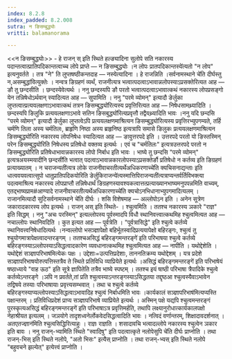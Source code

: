 ```yaml
---
index: 8.2.8
index_padded: 8.2.008
sutra: न ङिसम्बुद्ध्योः
vritti: balamanorama

---
```

<<न ङिसम्बुद्ध्योः>> - हे राजन् स् इति स्थिते हल्ङ्यादिना सुलोपे सति नकारस्य पदान्तत्वात्प्रातिपदिकान्तत्वाच्च लोपे प्राप्ते — न ङिसम्बुद्ध्योः ।न लोपः प्रातपदिकान्तस्ये॑त्यतो "न लोप" इत्यनुवर्तते । तत्र "ने" ति लुप्तषष्ठीकन्तदाह — नस्येत्यादिना । हे राजन्निति ।सर्वनामस्थाने चे॑ति दीर्घस्तु न,असम्बुद्धा॑वित्युक्तेः । नन्वत्र ङिग्रहणं व्यर्थं, राजनीत्यत्र भत्वात्पदत्वाऽभावान्नलोपस्याऽप्रसक्तेरित्यत आह — ङौ तु छन्दसीति । छन्दस्येवेत्यर्थः । ननु छन्दस्यपि ङौ परतो भत्वात्पदत्वाऽभावात्कथं नकारस्य लोपप्रसङ्गो येन तन्निषेधोऽर्थवान् स्यादित्यत आह — सुपामिति । ननु "परमे व्योमन्" इत्यादौ ङेर्लुका लुप्तत्वात्प्रत्ययलक्षणाऽभावात्कथं तत्रन ङिसम्बुद्ध्यो॑रित्यस्य प्रवृत्तिरित्यत आह — निषेधसामथ्र्यादिति । छन्दस्यपि ङिलुकि प्रत्ययलक्षणाऽभावे सतिन ङिसबुद्ध्यो॑रित्यप्रवृत्तौ तद्वैयथ्र्यादिति भावः ।ननु यदि छन्दसि "परमे व्योमन्" इत्यादौ ङेर्लुका लुप्तत्वेऽपि प्रत्ययलक्षणमाश्रित्यन ङिसम्बुद्ध्यो॑रित्यस्य प्रवृत्तिरभ्युपगम्यते, तर्हि चर्मणि तिला अस्य चर्मतिलः, ब्राहृणि निष्ठा अस्य ब्राहृनिष्ठ इत्यत्रापि समासे ङिलुकः प्रत्ययलक्षणमाश्रित्यन ङिसम्बुद्ध्यो॑रिति नकारस्य लोपनिषेधः स्यादित्यत आह — ङावुत्तरपदे इति । उत्तरपदे परतो यो ङिस्तस्मिन् परेन ङिसम्बुद्ध्यो॑रिति निषेधस्य प्रतिषेधो वक्तव्य इत्यर्थः । एवं च "चर्मतिलः" इत्यत्रउत्तरपदे परतो न ङिसम्बुद्ध्यो॑रिति प्रतिषेधाभावान्नकारस्य लोपो निर्बाध इति भावः । भाष्ये तु छन्दसि "परमे व्योमन्" इत्यत्रअयस्मयादीनि छन्दसी॑ति भत्वात् पदत्वाऽभावान्नकारलोपस्याऽप्रसक्तेर्ङौ प्रतिषेधो न कर्तव्य इति ङिग्रहणं प्रत्याख्यातम् । न चराजन्यती॑त्यत्र लोके राजनीवाचरतीत्यर्थेअधिकरणाच्चे॑ति क्यचिसनाद्यन्ताः इति धात्ववयवत्वात्सुपो धातुप्रातिपदिकयोरिति ङेर्लुकिराजन्ये॑त्यस्मात्तिपिराजन्यती॑त्यत्राप्यन्तर्वर्तिविभक्त्या पदत्वमाश्रित्य नकारस्य लोपप्राप्तौ तन्निषेधार्थं ङिग्रहणस्यावश्यकत्वात्तत्प्रत्याख्यानभाष्यमनुपपन्नमिति वाच्यम्, एतद्भाष्यप्राम#आण्यादे राजनीवाचरतीत्यर्थेअधिकारणाच्चे॑ति क्यचोऽनभिधानाभ्युपगमादित्यलम् । राजानमित्यादौ सुटिसर्वनामस्थाने चे॑ति दीर्घः । शसि विशेषमाह — अल्लोपोऽन इति । अनेन सूत्रेण जकारादकारस्य लोप इत्यर्थः । राजन् अस् इति स्थिते- । श्चुत्वमिति । ततश्च नकारस्य ञकारे "राज्ञ" इति सिद्धम् । ननु "अचः परस्मिन्" इत्यल्लोपस्य पूर्वस्मादपि विधौ स्थानिवत्त्वात्कथमिह श्चुत्वमित्यत आह — नचाल्लोपः स्थानिवदिति । कुत इत्यत आह — पूर्वत्रेति । "पूर्वत्रासिद्धे" इति श्चुत्वे कर्तव्ये स्थानिवत्त्वनिषेधादित्यर्थः ।नन्वल्लोपो भसञ्ज्ञापेक्षो बहिर्भूतस्वादिप्रत्ययापेक्षो बहिरङ्गः, श्चुत्वं तु श्चुयोगमात्रापेक्षत्वादन्तरङ्गम् । ततश्चअसिद्धं बहिरङ्गमन्तरङ्गे॑ इति परिभाषया श्चुत्वे कर्तव्ये बहिरङ्गस्याऽल्लोपस्याऽसिद्धत्वादकारेण व्यवधानात्कथमिह श्चुत्वमित्यत आह — नापीति । यथोद्देशेति ।यथोद्देशं सञ्ज्ञापरिभाष॑मित्येकः पक्षः । उद्देशाः=उत्पत्तिप्रदेशाः, ताननतिक्रम्य यथोद्देशम् । यत्र प्रदेशे सञ्ज्ञापरिभाषयोरुत्पत्तिस्तत्रैव ते स्थिते प्रतिविधि व्याप्रियेते इत्यर्थः ।असिद्धं बहिरङ्गमन्तरङ्गे॑ इति परिभाषेयं षष्ठाध्याये "वाह ऊठ" इति सूत्रे ज्ञापितेति तत्रैव भाष्ये स्पष्टम् । ततश्च इयं षाष्ठी परिभाषा त्रैपादिके श्चुत्वे कर्तव्येऽन्तरङ्गे ।ञपि न प्रवर्तते,तां प्रति श्चुत्वस्याऽन्तरङ्गस्याऽसिद्धतया तद्दृष्ठआ श्चुत्वस्यैवाऽभावेन तद्विषये तस्याः परिभाषायाः प्रवृत्त्यसम्भवात् । तथा च श्चुत्वे कर्तव्ये बहिरङ्गस्याप्यल्लोपस्याऽसिद्धत्वाऽभावादिह श्चुत्वं निर्बाधमिति भावः ।कार्यकालं सञ्ज्ञापरिभाष॑मित्यप्यस्ति पक्षान्तरम् । प्रतिविधिप्रदेशं प्राप्य सञ्ज्ञापरिभाषे व्याप्रियेते इत्यर्थः । अस्मिन् पक्षे यद्यपि श्चुत्वमन्तरङ्गं पुरस्कृत्यअसिद्धं बहिरङ्गमन्तरङ्गे॑ इति परिभाषाऽत्र प्रवृत्तिमर्हति, तथापि लक्ष्यानुरोधात्कार्यकालपक्षो नेहाश्रीयत इत्यलम् । जञयोगे तादृशध्वनेर्लोकवेदसिद्धत्वादिति भावः । नत्विदं वर्णान्तरम्, शिक्षादावदर्शनात् । अतएतज्ज्ञान॑मिति श्चुत्वसिद्धिरित्याहुः । राज्ञः राज्ञति । शसादावचि भत्वादल्लोपे नकारस्य श्चुत्वेन ञकार इति बावः । ननु राजन्-भ्यामिति स्थिते "स्वादिषु" इति पदत्वात्कृते नलोपेसुपि चे॑ति दीर्घः प्राप्नोति । तथा राजन्-भिस् इति स्थिते नलोपे, "अतो भिसः" इत्यैस् प्राप्नोति । तथा राजन्-भ्यस् इति स्थिते नलोपे "बहुवचने झल्येत्" इत्येत्त्वं प्राप्नोति ।